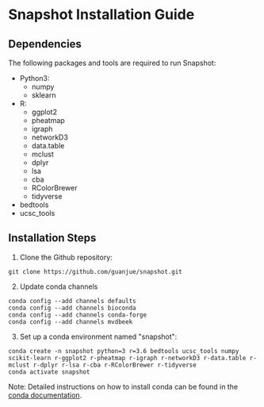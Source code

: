 # Snapshot Installation Guide

## Dependencies
The following packages and tools are required to run Snapshot:
- Python3:
  - numpy
  - sklearn
- R:
  - ggplot2
  - pheatmap
  - igraph
  - networkD3
  - data.table
  - mclust
  - dplyr
  - lsa
  - cba
  - RColorBrewer
  - tidyverse
- bedtools
- ucsc_tools


## Installation Steps
1. Clone the Github repository:
```
git clone https://github.com/guanjue/snapshot.git
```
2. Update conda channels
```
conda config --add channels defaults
conda config --add channels bioconda
conda config --add channels conda-forge
conda config --add channels mvdbeek
```
3. Set up a conda environment named "snapshot":
```
conda create -n snapshot python=3 r=3.6 bedtools ucsc_tools numpy scikit-learn r-ggplot2 r-pheatmap r-igraph r-networkD3 r-data.table r-mclust r-dplyr r-lsa r-cba r-RColorBrewer r-tidyverse
conda activate snapshot
```

Note: Detailed instructions on how to install conda can be found in the [conda documentation](https://docs.conda.io/projects/conda/en/latest/user-guide/index.html).
